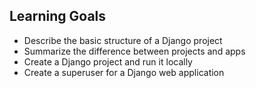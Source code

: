 ## Learning Goals ##

*	Describe the basic structure of a Django project 
*	Summarize the difference between projects and apps
*	Create a Django project and run it locally
*	Create a superuser for a Django web application

